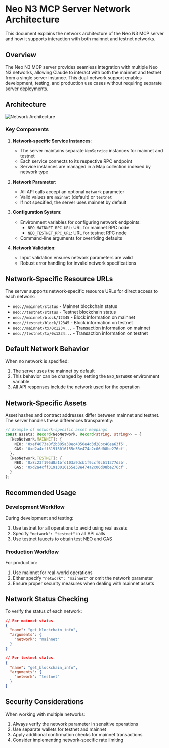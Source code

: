 # Neo N3 MCP Server Network Architecture

This document explains the network architecture of the Neo N3 MCP server and how it supports interaction with both mainnet and testnet networks.

## Overview

The Neo N3 MCP server provides seamless integration with multiple Neo N3 networks, allowing Claude to interact with both the mainnet and testnet from a single server instance. This dual-network support enables development, testing, and production use cases without requiring separate server deployments.

## Architecture

![Network Architecture](https://neo.org/images/architecture.png)

### Key Components

1. **Network-specific Service Instances**:
   - The server maintains separate `NeoService` instances for mainnet and testnet
   - Each service connects to its respective RPC endpoint
   - Service instances are managed in a Map collection indexed by network type

2. **Network Parameter**:
   - All API calls accept an optional `network` parameter
   - Valid values are `mainnet` (default) or `testnet`
   - If not specified, the server uses mainnet by default

3. **Configuration System**:
   - Environment variables for configuring network endpoints:
     - `NEO_MAINNET_RPC_URL`: URL for mainnet RPC node
     - `NEO_TESTNET_RPC_URL`: URL for testnet RPC node
   - Command-line arguments for overriding defaults

4. **Network Validation**:
   - Input validation ensures network parameters are valid
   - Robust error handling for invalid network specifications

## Network-Specific Resource URLs

The server supports network-specific resource URLs for direct access to each network:

- `neo://mainnet/status` - Mainnet blockchain status
- `neo://testnet/status` - Testnet blockchain status
- `neo://mainnet/block/12345` - Block information on mainnet
- `neo://testnet/block/12345` - Block information on testnet
- `neo://mainnet/tx/0x1234...` - Transaction information on mainnet
- `neo://testnet/tx/0x1234...` - Transaction information on testnet

## Default Network Behavior

When no network is specified:

1. The server uses the mainnet by default
2. This behavior can be changed by setting the `NEO_NETWORK` environment variable
3. All API responses include the network used for the operation

## Network-Specific Assets

Asset hashes and contract addresses differ between mainnet and testnet. The server handles these differences transparently:

```typescript
// Example of network-specific asset mappings
const assets: Record<NeoNetwork, Record<string, string>> = {
  [NeoNetwork.MAINNET]: {
    NEO: '0xef4073a0f2b305a38ec4050e4d3d28bc40ea63f5',
    GAS: '0xd2a4cff31913016155e38e474a2c06d08be276cf',
  },
  [NeoNetwork.TESTNET]: {
    NEO: '0x8c23f196d8a1bfd103a9dcb1f9ccf0c611377d3b',
    GAS: '0xd2a4cff31913016155e38e474a2c06d08be276cf',
  }
};
```

## Recommended Usage

### Development Workflow

During development and testing:
1. Use testnet for all operations to avoid using real assets
2. Specify `"network": "testnet"` in all API calls
3. Use testnet faucets to obtain test NEO and GAS

### Production Workflow

For production:
1. Use mainnet for real-world operations
2. Either specify `"network": "mainnet"` or omit the network parameter
3. Ensure proper security measures when dealing with mainnet assets

## Network Status Checking

To verify the status of each network:

```json
// For mainnet status
{
  "name": "get_blockchain_info",
  "arguments": {
    "network": "mainnet"
  }
}

// For testnet status
{
  "name": "get_blockchain_info",
  "arguments": {
    "network": "testnet"
  }
}
```

## Security Considerations

When working with multiple networks:

1. Always verify the network parameter in sensitive operations
2. Use separate wallets for testnet and mainnet
3. Apply additional confirmation checks for mainnet transactions
4. Consider implementing network-specific rate limiting 